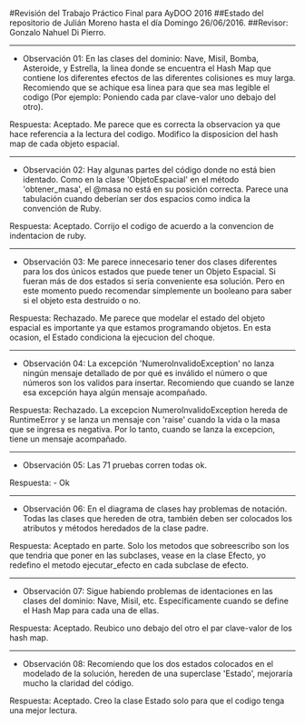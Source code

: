 #Revisión del Trabajo Práctico Final para AyDOO 2016
##Estado del repositorio de Julián Moreno hasta el día Domingo 26/06/2016.
##Revisor: Gonzalo Nahuel Di Pierro.

----------

* Observación 01: En las clases del dominio: Nave, Misil, Bomba, Asteroide, y Estrella, la linea donde se encuentra el Hash Map que contiene los diferentes efectos de las diferentes colisiones es muy larga. Recomiendo que se achique esa linea para que sea mas legible el codigo (Por ejemplo: Poniendo cada par clave-valor uno debajo del otro).

Respuesta: Aceptado. Me parece que es correcta la observacion ya que hace referencia a la lectura del codigo. Modifico la disposicion del hash map de cada objeto espacial.

----------

* Observación 02: Hay algunas partes del código donde no está bien identado. Como en la clase 'ObjetoEspacial' en el método 'obtener_masa', el @masa no está en su posición correcta. Parece una tabulación cuando deberían ser dos espacios como indica la convención de Ruby.

Respuesta: Aceptado. Corrijo el codigo de acuerdo a la convencion de indentacion de ruby.

----------

* Observación 03: Me parece innecesario tener dos clases diferentes para los dos únicos estados que puede tener un Objeto Espacial. Si fueran más de dos estados si sería conveniente esa solución. Pero en este momento puedo recomendar simplemente un booleano para saber si el objeto esta destruido o no.

Respuesta: Rechazado. Me parece que modelar el estado del objeto espacial es importante ya que estamos programando objetos. En esta ocasion, el Estado condiciona la ejecucion del choque.

----------

* Observación 04: La excepción 'NumeroInvalidoException' no lanza ningún mensaje detallado de por qué es inválido el número o que números son los validos para insertar. Recomiendo que cuando se lanze esa excepción haya algún mensaje acompañado.

Respuesta: Rechazado. La excepcion NumeroInvalidoException hereda de RuntimeError y se lanza un mensaje con 'raise' cuando la vida o la masa que se ingresa es negativa. Por lo tanto, cuando se lanza la excepcion, tiene un mensaje acompañado.

----------

* Observación 05: Las 71 pruebas corren todas ok.

Respuesta: - Ok

----------

* Observación 06: En el diagrama de clases hay problemas de notación. Todas las clases que hereden de otra, también deben ser colocados los atributos y métodos heredados de la clase padre.

Respuesta: Aceptado en parte. Solo los metodos que sobreescribo son los que tendria que poner en las subclases, vease en la clase Efecto, yo redefino el metodo ejecutar_efecto en cada subclase de efecto.

----------

* Observación 07: Sigue habiendo problemas de identaciones en las clases del dominio: Nave, Misil, etc. Específicamente cuando se define el Hash Map para cada una de ellas.

Respuesta: Aceptado. Reubico uno debajo del otro el par clave-valor de los hash map.

----------

* Observación 08: Recomiendo que los dos estados colocados en el modelado de la solución, hereden de una superclase 'Estado', mejoraría mucho la claridad del código.

Respuesta: Aceptado. Creo la clase Estado solo para que el codigo tenga una mejor lectura.